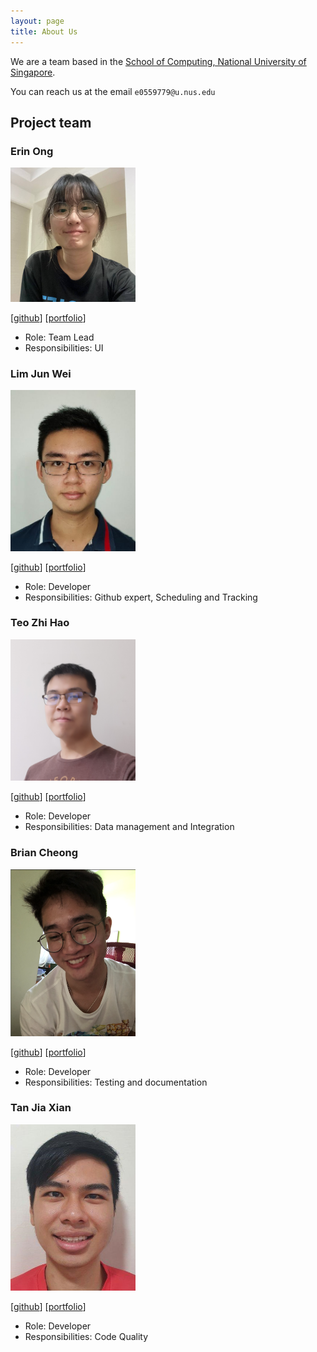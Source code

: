 ```yaml
---
layout: page
title: About Us
---
```


We are a team based in the [School of Computing, National University of Singapore](http://www.comp.nus.edu.sg).

You can reach us at the email `e0559779@u.nus.edu`

## Project team

### Erin Ong

<img src="images/greyguy21.png" width="200px">


[[github](https://github.com/greyguy21)] 
[[portfolio](team/greyguy21.md)]

* Role: Team Lead
* Responsibilities: UI

### Lim Jun Wei

<img src="images/junwei26.png" width="200px">

[[github](https://github.com/junwei26/)] 
[[portfolio](team/junwei26.md)]


* Role: Developer
* Responsibilities: Github expert, Scheduling and Tracking

### Teo Zhi Hao

<img src="images/yttruire.png" width="200px">

[[github](https://github.com/Yttruire)] 
[[portfolio](team/yttruire.md)]

* Role: Developer
* Responsibilities: Data management and Integration

### Brian Cheong

<img src="images/skcheongbrian.png" width="200px">

[[github](https://github.com/SKCheongBrian)] 
[[portfolio](team/skcheongbrian.md)]

* Role: Developer
* Responsibilities: Testing and documentation

### Tan Jia Xian

<img src="images/tanjiaxian99.png" width="200px">

[[github](https://github.com/tanjiaxian99)]
[[portfolio](team/tanjiaxian99.md)]

* Role: Developer
* Responsibilities: Code Quality

